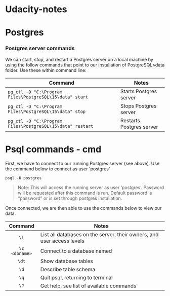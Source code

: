 # Udacity-notes
# Postgres

### Postgres server commands
We can start, stop, and restart a Postgres server on a local machine by using the follow commands that point to our installation of PostgreSQL>data folder. Use these within command line:

| Command          | Notes |
|----              |-------|
|`pg_ctl -D "C:\Program Files\PostgreSQL\15\data" start`    |Starts Postgres server   |
|`pg_ctl -D "C:\Program Files\PostgreSQL\15\data" stop`     |Stops Postgres server    |
|`pg_ctl -D "C:\Program Files\PostgreSQL\15\data" restart`  |Restarts Postgres server |



# Psql commands - cmd

First, we have to connect to our running Postgres server (see above). Use the command below to connect as user 'postgres'

```
psql -U postgres
```
>Note:  This will access the running server as user ‘postgres’. Password will be requested after this command is run. Default password is “password” or is set through postgres installation.

Once connected, we are then able to use the commands below to view our data.

| Command          | Notes |
| :---:            |-------|
|`\l`              | List all databases on the server, their owners, and user access levels |
|`\c <dbname>`     |Connect to a database named <dbname>
|`\dt`             |Show database tables
|`\d` <tablename>  |Describe table schema
|`\q`              |Quit psql, returning to terminal
|`\?`              |Get help, see list of available commands

